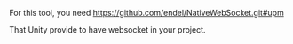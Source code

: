 For this tool, you need
https://github.com/endel/NativeWebSocket.git#upm

That Unity provide to have websocket in your project.